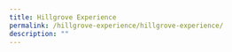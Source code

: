 ```yaml
---
title: Hillgrove Experience
permalink: /hillgrove-experience/hillgrove-experience/
description: ""
---
```

